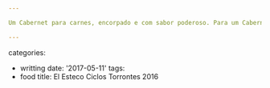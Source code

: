 ```yaml
---

Um Cabernet para carnes, encorpado e com sabor poderoso. Para um Cabernet tem um corpo bem forte, como todos os vinhos de Salta; amadeirado levemente e tânico agradável sem muitos aromas. Abri para visita do Incrível onde só bebemos sem comida; no dia seguinte com bife de chorizo ficou interessante

---
```

categories:
- writting
date: '2017-05-11'
tags:
- food
title: El Esteco Ciclos Torrontes 2016
